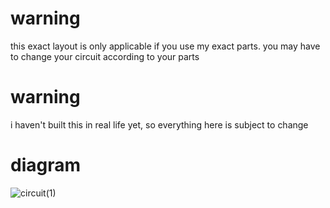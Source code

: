 # warning
this exact layout is only applicable if you use my exact parts. you may have to change your circuit according to your parts

# warning
i haven't built this in real life yet, so everything here is subject to change

# diagram
![circuit(1)](https://user-images.githubusercontent.com/45671764/157790971-50d9bb43-9399-461a-b1c8-a20a4dbd9b3e.png)
